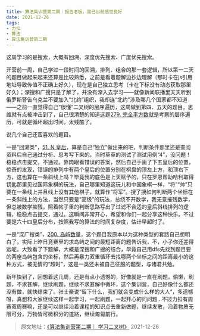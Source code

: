 ```yaml
---
title: 算法集训营第二期｜报告老板，我已出舱感觉良好
date: 2021-12-26
tags:
- 力扣
- 算法
- 算法集训营第二期
---
```


这周学习的是搜索，大概有回溯、深度优先搜索、广度优先搜索。

开营前一周，自己学过一段时间的回溯，排列、组合的那一套逻辑，所以第一二天的题目做起来起来还算是比较熟悉，之前是看着题解边抄边理解（那时卡在js引用地址导致传值不正确上好久），现在是自己独立思考（卡在下标没有动态获取那里好久）；深搜和广搜只是了解了，并没有深入去学习——就像新闻联播里天天听到俄罗斯警告乌克兰不要加入“北约”组织，我却连“北约”涉及哪几个国家都不知道——之前一直觉得自己“很懂”二叉树的层序遍历，这周做到第四、五天的题目，思维就有点被冲击到了，自己很清楚的知道这题[279. 完全平方数](https://leetcode-cn.com/problems/perfect-squares/)就是考察的层序遍历，可就是循环超出时间，太残酷了。

说几个自己还蛮喜欢的题目。
<!-- more -->

一是"回溯类"，[51. N 皇后](https://leetcode-cn.com/problems/n-queens/)，算是自己“独立”做出来的吧，判断条件那里还是查阅资料后自己通过分析、思考写下来的。当时草草的测试了测试用例“4”，没问题！稳稳点击提交，不通过。靠肉眼看错误的答案，然后自己手画了下五皇后的位置，惊奇的发现，错误的排列中有两个皇后的位置分别在棋盘的顶左上方，和顶右下方，这也算在一条斜线上吗？毕竟我的底色是上天赋予的，只在罗恩帮助哈利取得钥匙那里见过国际象棋的玩法，自己哪里知道这玩儿和中国象棋一样，“将”“帅”只要在一条线上并且线上没有其他棋子，就算作“将军”。搜了搜如何判断两个坐标在一条斜线上的方法，当然只要是“高级”的玩法，总绕不开数学，我无意摧残数学，但总被数学摧残，照着帖子里的判断思路写出了过滤不合适的皇后斜线排列的逻辑，稳稳点击提交，通过。这瞬间非常开心，希望和你们一起分享这种快乐。不过要是六十四皇后分布，按照我写的算法的时间复杂度，估计早超时了。

一是“深广搜类”，[200. 岛屿数量](https://leetcode-cn.com/problems/max-area-of-island/)，这个题目我原本以为这种类型的套路自己想明白了，实际上昨日竞赛里的求岛屿之间的最短距离的题告诉我，不，小子你还差得远呢。大致看了下题解，大概是深搜和广搜的结合，毕竟自己用dfs先找到题目要的两座岛屿包含的坐标，然后再暴力双重循环去找哪两个坐标之间的距离最小的这种方式，被无情的“超时”，这是一类还未被自己征服的题型，与诸君共勉。

新年快到了，回想着这几周，还是有点小遗憾的，好像就是一直在刷题，偷懒，刷题，不求甚解，继续刷题，继续不求甚解中循环，这个集训营，自己好像什么都还没有做，就快结束了。张士豪说“留下什么，我们就会变成什么样的大人”，多遗憾呀，真想和大家继续这样一起学习，一起刷题，一起开心的问问题...不过力扣有周赛双周赛嘛，还是可以继续沿着课程的知识点去重新做题，继续发散，沿着物质无限可分，万物皆可微积分的道路，继续匍匐前行。


> 原文地址：[《算法集训营第二期｜ 学习二叉树》](https://leetcode.cn/circle/discuss/tvhLsS/) 2021-12-26
